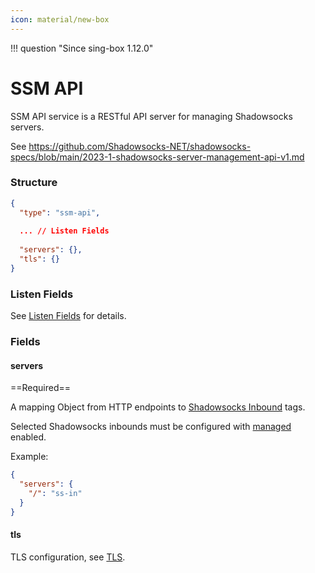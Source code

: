 ```yaml
---
icon: material/new-box
---
```


!!! question "Since sing-box 1.12.0"

# SSM API

SSM API service is a RESTful API server for managing Shadowsocks servers.

See https://github.com/Shadowsocks-NET/shadowsocks-specs/blob/main/2023-1-shadowsocks-server-management-api-v1.md

### Structure

```json
{
  "type": "ssm-api",
  
  ... // Listen Fields
  
  "servers": {},
  "tls": {}
}
```

### Listen Fields

See [Listen Fields](/configuration/shared/listen/) for details.

### Fields

#### servers

==Required==

A mapping Object from HTTP endpoints to [Shadowsocks Inbound](/configuration/inbound/shadowsocks) tags.

Selected Shadowsocks inbounds must be configured with [managed](/configuration/inbound/shadowsocks#managed) enabled.

Example: 

```json
{
  "servers": {
    "/": "ss-in"
  }
}
```

#### tls

TLS configuration, see [TLS](/configuration/shared/tls/#inbound).
